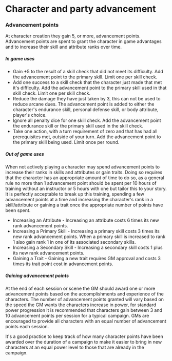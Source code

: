 # Character and party advancement

### Advancement points
At character creation they gain 5, or more, advancement points. Advancement points are spent to grant the character in game advantages and to increase their skill and attribute ranks over time.

##### In game uses
* Gain +5 to the result of a skill check that did not meet its difficulty. Add the advancement point to the primary skill. Limit one per skill check.
* Add one success to a skill check that the character just made that met it's difficulty. Add the advancement point to the primary skill used in that skill check. Limit one per skill check.
* Reduce the damage they have just taken by 3, this can not be used to reduce arcane dues. The advancement point is added to either the character's endurance skill, personal defense skill, or body attribute, player's choice.
* Ignore all penalty dice for one skill check. Add the advancement point the endurance skill or the primary skill used in the skill check.
* Take one action, with a turn requirement of zero and that has had all prerequisites met, outside of your turn. Add the advancement point to the primary skill being used. Limit once per round.

##### Out of game uses
When not actively playing a character may spend advancement points to increase their ranks in skills and attributes or gain traits. Doing so requires that the character has an appropriate amount of time to do so, as a general rule no more than 1 advancement point should be spent per 10 hours of training without an instructor or 5 hours with one but tailor this to your story. It is perfectly acceptable to break up this training, spending a few advancement points at a time and increasing the character's rank in a skill/attribute or gaining a trait once the appropriate number of points have been spent.
* Increasing an Attribute - Increasing an attribute costs 6 times its new rank advancement points.
* Increasing a Primary Skill - Increasing a primary skill costs 3 times its new rank advancement points. When a primary skill is increased to rank 1 also gain rank 1 in one of its associated secondary skills.
* Increasing a Secondary Skill - Increasing a secondary skill costs 1 plus its new rank advancement points.
* Gaining a Trait - Gaining a new trait requires GM approval and costs 3 times its trait point cost in advancement points.

##### Gaining advancement points
At the end of each session or scene the GM should award one or more advancement points based on the accomplishments and experience of the characters. The number of advancement points granted will vary based on the speed the GM wants the characters increase in power, for standard power progression it is recommended that characters gain between 3 and 10 advancement points per session for a typical campaign. GMs are encouraged to provide all characters with an equal number of advancement points each session.

It's a good practice to keep track of how many character points have been awarded over the duration of a campaign to make it easier to bring in new characters at an equal power level to those that are already in the campaign.
